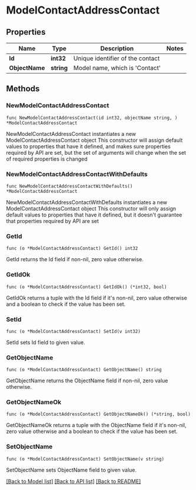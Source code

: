 # ModelContactAddressContact

## Properties

Name | Type | Description | Notes
------------ | ------------- | ------------- | -------------
**Id** | **int32** | Unique identifier of the contact | 
**ObjectName** | **string** | Model name, which is &#39;Contact&#39; | 

## Methods

### NewModelContactAddressContact

`func NewModelContactAddressContact(id int32, objectName string, ) *ModelContactAddressContact`

NewModelContactAddressContact instantiates a new ModelContactAddressContact object
This constructor will assign default values to properties that have it defined,
and makes sure properties required by API are set, but the set of arguments
will change when the set of required properties is changed

### NewModelContactAddressContactWithDefaults

`func NewModelContactAddressContactWithDefaults() *ModelContactAddressContact`

NewModelContactAddressContactWithDefaults instantiates a new ModelContactAddressContact object
This constructor will only assign default values to properties that have it defined,
but it doesn't guarantee that properties required by API are set

### GetId

`func (o *ModelContactAddressContact) GetId() int32`

GetId returns the Id field if non-nil, zero value otherwise.

### GetIdOk

`func (o *ModelContactAddressContact) GetIdOk() (*int32, bool)`

GetIdOk returns a tuple with the Id field if it's non-nil, zero value otherwise
and a boolean to check if the value has been set.

### SetId

`func (o *ModelContactAddressContact) SetId(v int32)`

SetId sets Id field to given value.


### GetObjectName

`func (o *ModelContactAddressContact) GetObjectName() string`

GetObjectName returns the ObjectName field if non-nil, zero value otherwise.

### GetObjectNameOk

`func (o *ModelContactAddressContact) GetObjectNameOk() (*string, bool)`

GetObjectNameOk returns a tuple with the ObjectName field if it's non-nil, zero value otherwise
and a boolean to check if the value has been set.

### SetObjectName

`func (o *ModelContactAddressContact) SetObjectName(v string)`

SetObjectName sets ObjectName field to given value.



[[Back to Model list]](../README.md#documentation-for-models) [[Back to API list]](../README.md#documentation-for-api-endpoints) [[Back to README]](../README.md)


